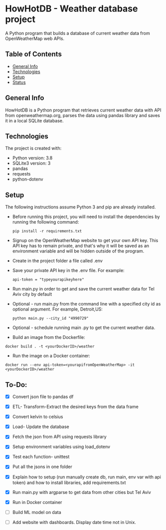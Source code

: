 # HowHotDB - Weather database project 
A Python program that builds a database of current weather data from OpenWeatherMap web APIs.

## Table of Contents
* [General Info](#general-info)
* [Technologies](#technologies)
* [Setup](#setup)
* [Status](#To-Do)

## General Info
HowHotDB is a Python program that retrieves current weather data with API from openweathermap.org, parses the data using pandas library and saves it in a local SQLite database. 

## Technologies
The project is created with:
* Python version: 3.8
* SQLite3 version: 3
* pandas
* requests
* python-dotenv

## Setup 
The following instructions assume Python 3 and pip are already installed.

* Before running this project, you will need to install the dependencies by running the following command:
    ```
    pip install -r requirements.txt
    ```
* Signup on the OpenWeatherMap website to get your own API key. This API key has to remain private, and that's why it will be saved as an environment variable and will be hidden outside of the program. 

* Create in the project folder a file called .env

* Save your private API key in the .env file.
For example:
    ```
    api-token = "typeyourapikeyhere"
    ```
* Run main.py in order to get and save the current weather data for Tel Aviv city by default
* Optional - run main.py from the command line with a specified city id as optional argument. For example, Detroit,US:

    ```
    python main.py --city_id "4990729"
    ```
* Optional - schedule running main .py to get the current weather data.
* Build an image from the Dockerfile:
``` 
docker build . -t <yourDockerID>/weather
```
*  Run the image on a Docker container:
```
docker run --env api-token=<yourapifromOpenWeatherMap> -it <yourDockerID>/weather
```
## To-Do:
- [x] Convert json file to pandas df
- [x] ETL- Transform-Extract the desired keys from the data frame
- [x] Convert kelvin to celsius
- [x] Load- Update the database
- [x] Fetch the json from API using requests library
- [x] Setup environment variables using load_dotenv
- [x] Test each function- unittest
- [x] Put all the jsons in one folder
- [x] Explain how to setup (run manually create db, run main, env var with api token) and how to install libraries, add requirements.txt
- [x] Run main.py with argparse to get data from other cities but Tel Aviv
- [x] Run in Docker container
- [ ] Build ML model on data
- [ ] Add website with dashboards. Display date time not in Unix.


